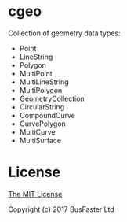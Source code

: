 cgeo
====

Collection of geometry data types:

- Point
- LineString
- Polygon
- MultiPoint
- MultiLineString
- MultiPolygon
- GeometryCollection
- CircularString
- CompoundCurve
- CurvePolygon
- MultiCurve
- MultiSurface

License
=======

[The MIT License](https://raw.githubusercontent.com/charto/cgeo/master/LICENSE)

Copyright (c) 2017 BusFaster Ltd
